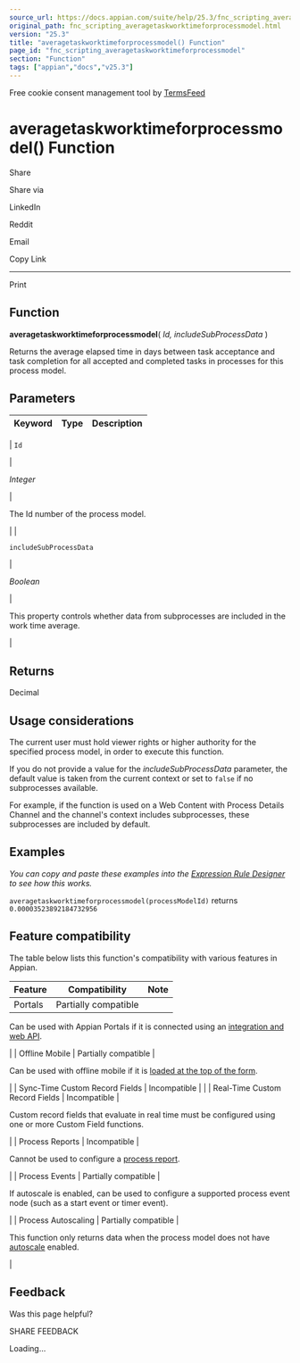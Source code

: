 ```yaml
---
source_url: https://docs.appian.com/suite/help/25.3/fnc_scripting_averagetaskworktimeforprocessmodel.html
original_path: fnc_scripting_averagetaskworktimeforprocessmodel.html
version: "25.3"
title: "averagetaskworktimeforprocessmodel() Function"
page_id: "fnc_scripting_averagetaskworktimeforprocessmodel"
section: "Function"
tags: ["appian","docs","v25.3"]
---
```



Free cookie consent management tool by [TermsFeed](https://www.termsfeed.com/)

# averagetaskworktimeforprocessmodel() Function

Share

Share via

LinkedIn

Reddit

Email

Copy Link

* * *

Print

## Function

**averagetaskworktimeforprocessmodel**( _Id, includeSubProcessData_ )

Returns the average elapsed time in days between task acceptance and task completion for all accepted and completed tasks in processes for this process model.

## Parameters

| Keyword | Type | Description |
| --- | --- | --- |
|
`Id`

 |

_Integer_

 |

The Id number of the process model.

 |
|

`includeSubProcessData`

 |

_Boolean_

 |

This property controls whether data from subprocesses are included in the work time average.

 |

## Returns

Decimal

## Usage considerations

The current user must hold viewer rights or higher authority for the specified process model, in order to execute this function.

If you do not provide a value for the _includeSubProcessData_ parameter, the default value is taken from the current context or set to `false` if no subprocesses available.

For example, if the function is used on a Web Content with Process Details Channel and the channel's context includes subprocesses, these subprocesses are included by default.

## Examples

_You can copy and paste these examples into the [Expression Rule Designer](Expression_Rules.html) to see how this works._

`averagetaskworktimeforprocessmodel(processModelId)` returns `0.00003523892184732956`

## Feature compatibility

The table below lists this function's compatibility with various features in Appian.

| Feature | Compatibility | Note |
| --- | --- | --- |
| Portals | Partially compatible |
Can be used with Appian Portals if it is connected using an [integration and web API](portals-design.html#using-partially-compatible-functions-and-objects-in-a-portal).

 |
| Offline Mobile | Partially compatible |

Can be used with offline mobile if it is [loaded at the top of the form](offline-mobile-design-best-practices.html#working-with-partially-compatible-functions).

 |
| Sync-Time Custom Record Fields | Incompatible |  |
| Real-Time Custom Record Fields | Incompatible |

Custom record fields that evaluate in real time must be configured using one or more Custom Field functions.

 |
| Process Reports | Incompatible |

Cannot be used to configure a [process report](Process_Reports.html).

 |
| Process Events | Partially compatible |

If autoscale is enabled, can be used to configure a supported process event node (such as a start event or timer event).

 |
| Process Autoscaling | Partially compatible |

This function only returns data when the process model does not have [autoscale](autoscale-processes.html) enabled.

 |

## Feedback

Was this page helpful?

SHARE FEEDBACK

Loading...